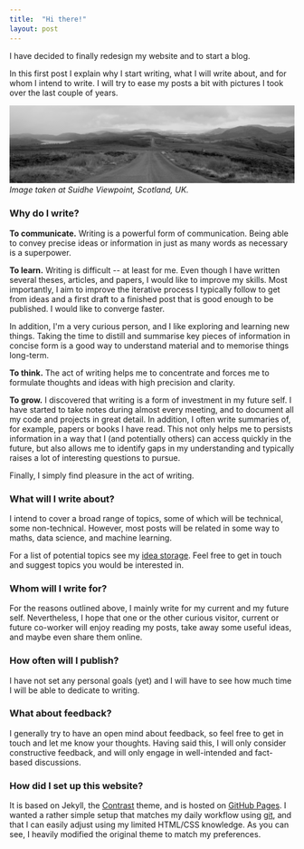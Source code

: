 ```yaml
---
title:  "Hi there!"
layout: post
---
```


I have decided to finally redesign my website and to start a blog.

In this first post I explain why I start writing, what I will write about, and for whom I intend to write. I will try to ease my posts a bit with pictures I took over the last couple of years.

![Suidhe Viewpoint, Scotland, UK](/assets/images/suidhe-viewpoint.jpg)
*Image taken at Suidhe Viewpoint, Scotland, UK.*


### Why do I write?

**To communicate.**
Writing is a powerful form of communication.
Being able to convey precise ideas or information in just as many words as necessary is a superpower.

**To learn.**
Writing is difficult -- at least for me.
Even though I have written several theses, articles, and papers, I would like to improve my skills.
Most importantly, I aim to improve the iterative process I typically follow to get from ideas and a first draft to a finished post that is good enough to be published.
I would like to converge faster.

In addition, I'm a very curious person, and I like exploring and learning new things.
Taking the time to distill and summarise key pieces of information in concise form is a good way to understand material and to memorise things long-term.

**To think.**
The act of writing helps me to concentrate and forces me to formulate thoughts and ideas with high precision and clarity.

**To grow.**
I discovered that writing is a form of investment in my future self.
I have started to take notes during almost every meeting, and to document all my code and projects in great detail.
In addition, I often write summaries of, for example, papers or books I have read.
This not only helps me to persists information in a way that I (and potentially others) can access quickly in the future, but also allows me to identify gaps in my understanding and typically raises a lot of interesting questions to pursue.

Finally, I simply find pleasure in the act of writing.

### What will I write about?

I intend to cover a broad range of topics, some of which will be technical, some non-technical.
However, most posts will be related in some way to maths, data science, and machine learning.

For a list of potential topics see my [idea storage](/topics).
Feel free to get in touch and suggest topics you would be interested in.

### Whom will I write for?

For the reasons outlined above, I mainly write for my current and my future self.
Nevertheless, I hope that one or the other curious visitor, current or future co-worker will enjoy reading my posts, take away some useful ideas, and maybe even share them online.

### How often will I publish?

I have not set any personal goals (yet) and I will have to see how much time I will be able to dedicate to writing.

### What about feedback?

I generally try to have an open mind about feedback, so feel free to get in touch and let me know your thoughts.
Having said this, I will only consider constructive feedback, and will only engage in well-intended and fact-based discussions.

### How did I set up this website?

It is based on Jekyll, the [Contrast](https://github.com/niklasbuschmann/contrast) theme, and is hosted on [GitHub Pages](https://github.com/lukaslang/lukaslang.github.io).
I wanted a rather simple setup that matches my daily workflow using [git](https://git-scm.com/), and that I can easily adjust using my limited HTML/CSS knowledge.
As you can see, I heavily modified the original theme to match my preferences.
